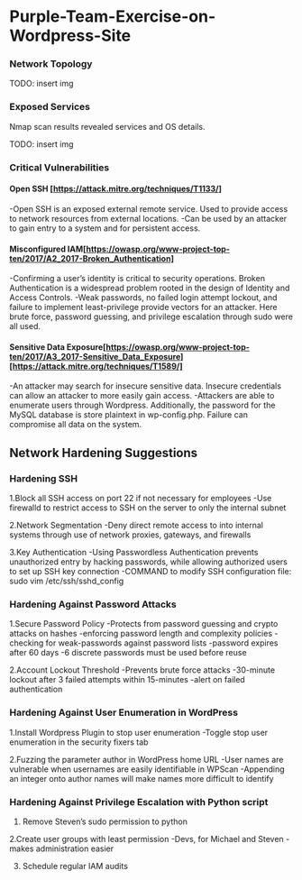 # Purple-Team-Exercise-on-Wordpress-Site

### Network Topology

 TODO: insert img

### Exposed Services
  Nmap scan results revealed services and OS details.
 
TODO: insert img





### Critical Vulnerabilities

#### Open SSH [https://attack.mitre.org/techniques/T1133/]

-Open SSH is an exposed external remote service. Used to provide access to network resources from external locations.
-Can be used by an attacker to gain entry to a system and for persistent access.

#### Misconfigured IAM[https://owasp.org/www-project-top-ten/2017/A2_2017-Broken_Authentication]

-Confirming a user’s identity is critical to security operations. Broken Authentication is a widespread problem rooted in the design of Identity and Access Controls.
-Weak passwords, no failed login attempt lockout, and failure to implement least-privilege provide vectors for an attacker. Here brute force, password guessing, and privilege escalation through sudo were all used.

#### Sensitive Data Exposure[https://owasp.org/www-project-top-ten/2017/A3_2017-Sensitive_Data_Exposure][https://attack.mitre.org/techniques/T1589/]

-An attacker may search for insecure sensitive data. Insecure credentials can allow an attacker to more easily gain access.
-Attackers are able to enumerate users through Wordpress. Additionally, the password for the MySQL database is store plaintext in wp-config.php. Failure can compromise all data on the system.


## Network Hardening Suggestions

### Hardening SSH
 
1.Block all SSH access on port 22 if not necessary for employees
-Use firewalld to restrict access to SSH on the server to only the internal subnet

2.Network Segmentation
-Deny direct remote access to into internal systems through use of network proxies, gateways, and firewalls

3.Key Authentication
-Using Passwordless Authentication prevents unauthorized entry by hacking passwords, while allowing authorized users to set up SSH key connection
-COMMAND to modify SSH configuration file: sudo vim /etc/ssh/sshd_config

### Hardening Against Password Attacks

1.Secure Password Policy
   -Protects from password guessing and crypto attacks on hashes
   -enforcing password length and complexity policies
   -checking for weak-passwords against password lists
   -password expires after 60 days
   -6 discrete passwords must be used before reuse

2.Account Lockout Threshold
   -Prevents brute force attacks
   -30-minute lockout after 3 failed attempts within 15-minutes
   -alert on failed authentication

### Hardening Against User Enumeration in WordPress

1.Install Wordpress Plugin to stop user enumeration
  -Toggle stop user enumeration in the security fixers tab

2.Fuzzing the parameter author in WordPress home URL
  -User names are vulnerable when usernames are easily identifiable in WPScan
  -Appending an integer onto author names will make names more difficult to identify

### Hardening Against Privilege Escalation with Python script

1. Remove Steven’s sudo permission to python
 
2.Create user groups with least permission
  -Devs, for Michael and Steven
  -makes administration easier

3. Schedule regular IAM audits




